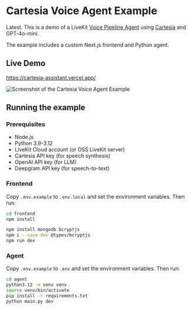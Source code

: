 # Cartesia Voice Agent Example
Latest.
This is a demo of a LiveKit [Voice Pipeline Agent](https://docs.livekit.io/agents/voice-agent/voice-pipeline/) using [Cartesia](https://www.cartesia.ai/) and GPT-4o-mini.

The example includes a custom Next.js frontend and Python agent.

## Live Demo

https://cartesia-assistant.vercel.app/

![Screenshot of the Cartesia Voice Agent Example](.github/screenshot.png)

## Running the example

### Prerequisites

- Node.js
- Python 3.9-3.12
- LiveKit Cloud account (or OSS LiveKit server)
- Cartesia API key (for speech synthesis)
- OpenAI API key (for LLM)
- Deepgram API key (for speech-to-text)

### Frontend

Copy `.env.example` to `.env.local` and set the environment variables. Then run:

```bash
cd frontend
npm install

npm install mongodb bcryptjs
npm i --save-dev @types/bcryptjs
npm run dev

```

### Agent

Copy `.env.example` to `.env` and set the environment variables. Then run:

```bash
cd agent
python3.12 -m venv venv
source venv/bin/activate
pip install -r requirements.txt
python main.py dev
```
